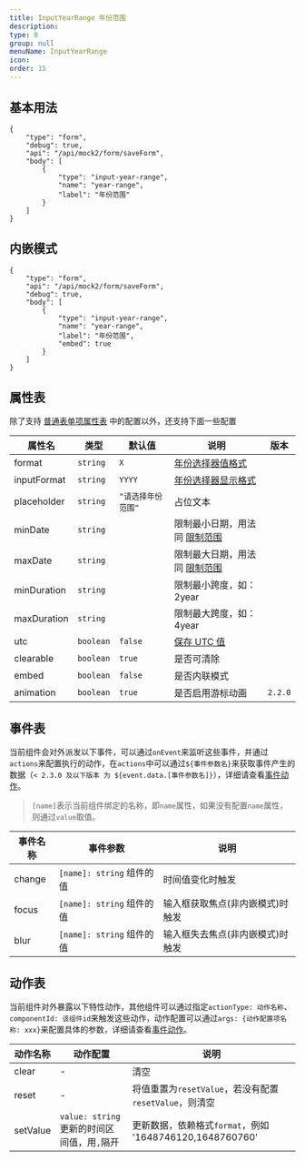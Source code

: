 ```yaml
---
title: InputYearRange 年份范围
description:
type: 0
group: null
menuName: InputYearRange
icon:
order: 15
---
```


## 基本用法

```schema: scope="body"
{
    "type": "form",
    "debug": true,
    "api": "/api/mock2/form/saveForm",
    "body": [
        {
            "type": "input-year-range",
            "name": "year-range",
            "label": "年份范围"
        }
    ]
}
```

## 内嵌模式

```schema: scope="body"
{
    "type": "form",
    "api": "/api/mock2/form/saveForm",
    "debug": true,
    "body": [
        {
            "type": "input-year-range",
            "name": "year-range",
            "label": "年份范围",
            "embed": true
        }
    ]
}
```

## 属性表

除了支持 [普通表单项属性表](./formitem#%E5%B1%9E%E6%80%A7%E8%A1%A8) 中的配置以外，还支持下面一些配置

| 属性名      | 类型      | 默认值             | 说明                                                                         | 版本    |
| ----------- | --------- | ------------------ | ---------------------------------------------------------------------------- | ------- |
| format      | `string`  | `X`                | [年份选择器值格式](./date#%E5%80%BC%E6%A0%BC%E5%BC%8F)                       |
| inputFormat | `string`  | `YYYY`             | [年份选择器显示格式](./date#%E6%98%BE%E7%A4%BA%E6%A0%BC%E5%BC%8F)            |
| placeholder | `string`  | `"请选择年份范围"` | 占位文本                                                                     |
| minDate     | `string`  |                    | 限制最小日期，用法同 [限制范围](./date#%E9%99%90%E5%88%B6%E8%8C%83%E5%9B%B4) |
| maxDate     | `string`  |                    | 限制最大日期，用法同 [限制范围](./date#%E9%99%90%E5%88%B6%E8%8C%83%E5%9B%B4) |
| minDuration | `string`  |                    | 限制最小跨度，如： 2year                                                     |
| maxDuration | `string`  |                    | 限制最大跨度，如：4year                                                      |
| utc         | `boolean` | `false`            | [保存 UTC 值](./date#utc)                                                    |
| clearable   | `boolean` | `true`             | 是否可清除                                                                   |
| embed       | `boolean` | `false`            | 是否内联模式                                                                 |
| animation   | `boolean` | `true`             | 是否启用游标动画                                                             | `2.2.0` |

## 事件表

当前组件会对外派发以下事件，可以通过`onEvent`来监听这些事件，并通过`actions`来配置执行的动作，在`actions`中可以通过`${事件参数名}`来获取事件产生的数据（`< 2.3.0 及以下版本 为 ${event.data.[事件参数名]}`），详细请查看[事件动作](../../docs/concepts/event-action)。

> `[name]`表示当前组件绑定的名称，即`name`属性，如果没有配置`name`属性，则通过`value`取值。

| 事件名称 | 事件参数                  | 说明                             |
| -------- | ------------------------- | -------------------------------- |
| change   | `[name]: string` 组件的值 | 时间值变化时触发                 |
| focus    | `[name]: string` 组件的值 | 输入框获取焦点(非内嵌模式)时触发 |
| blur     | `[name]: string` 组件的值 | 输入框失去焦点(非内嵌模式)时触发 |

## 动作表

当前组件对外暴露以下特性动作，其他组件可以通过指定`actionType: 动作名称`、`componentId: 该组件id`来触发这些动作，动作配置可以通过`args: {动作配置项名称: xxx}`来配置具体的参数，详细请查看[事件动作](../../docs/concepts/event-action#触发其他组件的动作)。

| 动作名称 | 动作配置                                    | 说明                                                     |
| -------- | ------------------------------------------- | -------------------------------------------------------- |
| clear    | -                                           | 清空                                                     |
| reset    | -                                           | 将值重置为`resetValue`，若没有配置`resetValue`，则清空   |
| setValue | `value: string` 更新的时间区间值，用`,`隔开 | 更新数据，依赖格式`format`，例如 '1648746120,1648760760' |
